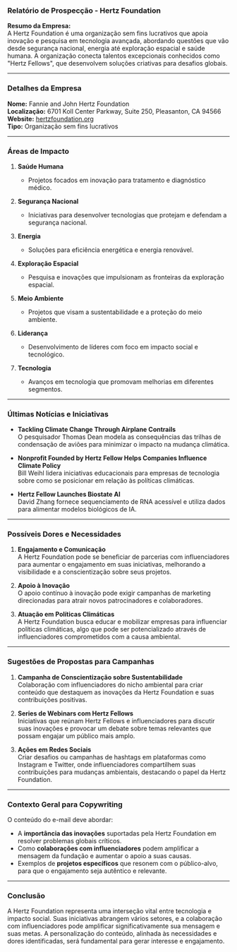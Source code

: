 ### Relatório de Prospecção - Hertz Foundation

**Resumo da Empresa:**  
A Hertz Foundation é uma organização sem fins lucrativos que apoia inovação e pesquisa em tecnologia avançada, abordando questões que vão desde segurança nacional, energia até exploração espacial e saúde humana. A organização conecta talentos excepcionais conhecidos como "Hertz Fellows", que desenvolvem soluções criativas para desafios globais.

---

### Detalhes da Empresa

**Nome:** Fannie and John Hertz Foundation  
**Localização:** 6701 Koll Center Parkway, Suite 250, Pleasanton, CA 94566  
**Website:** [hertzfoundation.org](http://www.hertzfoundation.org)  
**Tipo:** Organização sem fins lucrativos

---

### Áreas de Impacto

1. **Saúde Humana**  
   - Projetos focados em inovação para tratamento e diagnóstico médico.
  
2. **Segurança Nacional**  
   - Iniciativas para desenvolver tecnologias que protejam e defendam a segurança nacional.
  
3. **Energia**  
   - Soluções para eficiência energética e energia renovável.
  
4. **Exploração Espacial**  
   - Pesquisa e inovações que impulsionam as fronteiras da exploração espacial.
  
5. **Meio Ambiente**  
   - Projetos que visam a sustentabilidade e a proteção do meio ambiente.
  
6. **Liderança**  
   - Desenvolvimento de líderes com foco em impacto social e tecnológico.
  
7. **Tecnologia**  
   - Avanços em tecnologia que promovam melhorias em diferentes segmentos.

---

### Últimas Notícias e Iniciativas

- **Tackling Climate Change Through Airplane Contrails**  
   O pesquisador Thomas Dean modela as consequências das trilhas de condensação de aviões para minimizar o impacto na mudança climática.
  
- **Nonprofit Founded by Hertz Fellow Helps Companies Influence Climate Policy**  
   Bill Weihl lidera iniciativas educacionais para empresas de tecnologia sobre como se posicionar em relação às políticas climáticas.
  
- **Hertz Fellow Launches Biostate AI**  
   David Zhang fornece sequenciamento de RNA acessível e utiliza dados para alimentar modelos biológicos de IA.

---

### Possíveis Dores e Necessidades

1. **Engajamento e Comunicação**  
   A Hertz Foundation pode se beneficiar de parcerias com influenciadores para aumentar o engajamento em suas iniciativas, melhorando a visibilidade e a conscientização sobre seus projetos.

2. **Apoio à Inovação**  
   O apoio contínuo à inovação pode exigir campanhas de marketing direcionadas para atrair novos patrocinadores e colaboradores.

3. **Atuação em Políticas Climáticas**  
   A Hertz Foundation busca educar e mobilizar empresas para influenciar políticas climáticas, algo que pode ser potencializado através de influenciadores comprometidos com a causa ambiental.

---

### Sugestões de Propostas para Campanhas

1. **Campanha de Conscientização sobre Sustentabilidade**  
   Colaboração com influenciadores do nicho ambiental para criar conteúdo que destaquem as inovações da Hertz Foundation e suas contribuições positivas.

2. **Series de Webinars com Hertz Fellows**  
   Iniciativas que reúnam Hertz Fellows e influenciadores para discutir suas inovações e provocar um debate sobre temas relevantes que possam engajar um público mais amplo.

3. **Ações em Redes Sociais**  
   Criar desafios ou campanhas de hashtags em plataformas como Instagram e Twitter, onde influenciadores compartilhem suas contribuições para mudanças ambientais, destacando o papel da Hertz Foundation.

---

### Contexto Geral para Copywriting

O conteúdo do e-mail deve abordar:

- A **importância das inovações** suportadas pela Hertz Foundation em resolver problemas globais críticos.
- Como **colaborações com influenciadores** podem amplificar a mensagem da fundação e aumentar o apoio a suas causas.
- Exemplos de **projetos específicos** que resonem com o público-alvo, para que o engajamento seja autêntico e relevante.

---

### Conclusão

A Hertz Foundation representa uma interseção vital entre tecnologia e impacto social. Suas iniciativas abrangem vários setores, e a colaboração com influenciadores pode amplificar significativamente sua mensagem e suas metas. A personalização do conteúdo, alinhada às necessidades e dores identificadas, será fundamental para gerar interesse e engajamento.